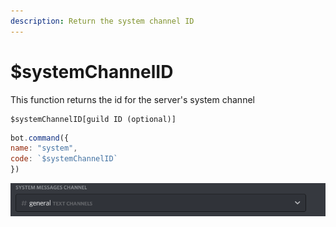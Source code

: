 ```yaml
---
description: Return the system channel ID
---
```


# $systemChannelID

This function returns the id for the server's system channel

```text
$systemChannelID[guild ID (optional)]
```

```javascript
bot.command({
name: "system",
code: `$systemChannelID`
})
```

![This is this system channel](../.gitbook/assets/image%20%2854%29.png)

